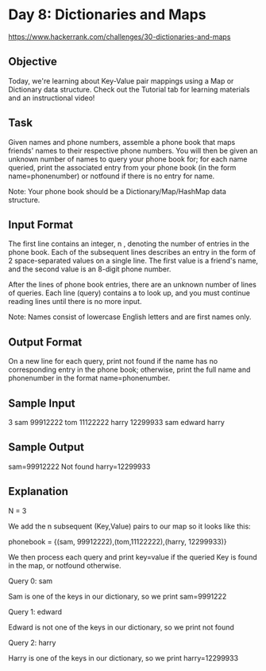# Day 8: Dictionaries and Maps

https://www.hackerrank.com/challenges/30-dictionaries-and-maps

## Objective 

Today, we're learning about Key-Value pair mappings using a Map or
Dictionary data structure. Check out the Tutorial tab for learning
materials and an instructional video!

## Task 

Given names and phone numbers, assemble a phone book that maps
friends' names to their respective phone numbers. You will then be
given an unknown number of names to query your phone book for; for
each name queried, print the associated entry from your phone book (in the
form name=phonenumber) or notfound if there is no entry for name.

Note: Your phone book should be a Dictionary/Map/HashMap data structure.

## Input Format

The first line contains an integer, n , denoting the number of entries
in the phone book.  Each of the subsequent lines describes an entry in
the form of 2 space-separated values on a single line. The first value
is a friend's name, and the second value is an 8-digit phone number.

After the lines of phone book entries, there are an unknown number of
lines of queries. Each line (query) contains a to look up, and you
must continue reading lines until there is no more input.

Note: Names consist of lowercase English letters and are first names
only.

## Output Format

On a new line for each query, print not found if the name has no corresponding
entry in the phone book; otherwise, print the full name and phonenumber in the format name=phonenumber.

## Sample Input
3
sam 99912222
tom 11122222
harry 12299933
sam
edward
harry

## Sample Output
sam=99912222
Not found
harry=12299933

## Explanation
N = 3

We add the n subsequent (Key,Value) pairs to our map so it looks like
this:

phonebook = {(sam, 99912222),(tom,11122222),(harry, 12299933)}

We then process each query and print key=value if the queried Key is found in
the map, or notfound otherwise.

Query 0:  sam

Sam is one of the keys in our dictionary, so we print sam=9991222

Query 1:  edward

Edward is not one of the keys in our dictionary, so we print not found

Query 2:  harry

Harry is one of the keys in our dictionary, so we print harry=12299933
